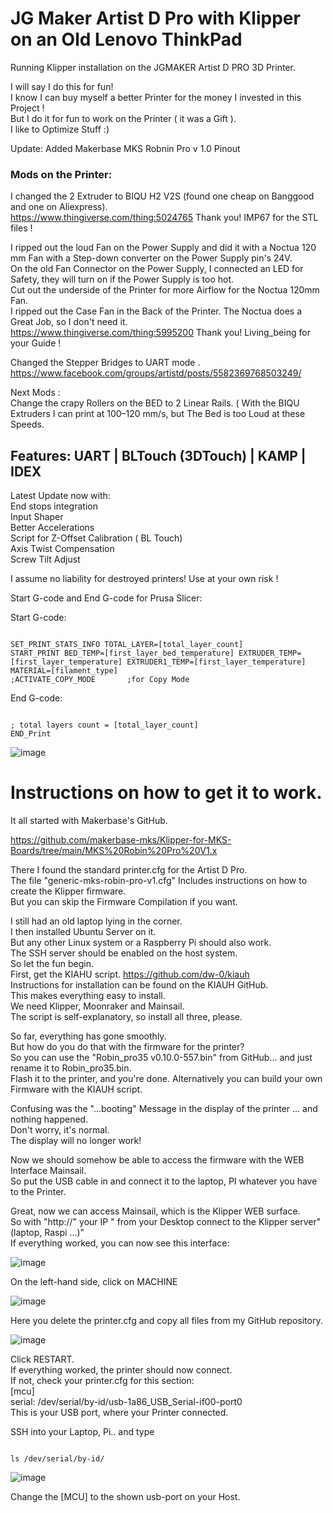 <H1>JG Maker Artist D Pro with Klipper on an Old Lenovo ThinkPad</H1> 

Running Klipper installation on the JGMAKER Artist D PRO 3D Printer.

I will say I do this for fun!          
I know I can buy myself a better Printer for the money I invested in this Project !         
But I do it for fun to work on the Printer ( it was a Gift ).         
I like to Optimize Stuff :) 

Update:
Added Makerbase MKS Robnin Pro v 1.0 Pinout





<H3>Mods on the Printer:</H3>

I changed the 2 Extruder to BIQU H2 V2S (found one cheap on Banggood and one on Aliexpress).         
https://www.thingiverse.com/thing:5024765 Thank you! IMP67 for the STL files !
        
I ripped out the loud Fan on the Power Supply and did it with a Noctua 120 mm Fan with a Step-down converter on the Power Supply pin's 24V.         
 On the old Fan Connector on the Power Supply, I connected an LED for Safety, they will turn on if the Power Supply is too hot.         
Cut out the underside of the Printer for more Airflow for the Noctua 120mm Fan.         
I ripped out the Case Fan in the Back of the Printer. The Noctua does a Great Job, so I don't need it.         
https://www.thingiverse.com/thing:5995200 Thank you!  Living_being for your Guide !         

Changed the Stepper Bridges to UART mode .  
https://www.facebook.com/groups/artistd/posts/5582369768503249/        

Next Mods :        
Change the crapy Rollers on the BED to 2 Linear Rails. ( With the BIQU Extruders I can print at 100–120 mm/s, but The Bed is too Loud at these Speeds.        
                
                
<H2>Features: UART | BLTouch (3DTouch) | KAMP | IDEX</H2>

Latest Update now with:                        
        End stops integration                        
        Input Shaper                        
        Better Accelerations                        
        Script for Z-Offset Calibration ( BL Touch)                        
        Axis Twist Compensation                        
        Screw Tilt Adjust                        


I assume no liability for destroyed printers! Use at your own risk !


Start G-code and End G-code for Prusa Slicer:

Start G-code:                                                                                            
```

SET_PRINT_STATS_INFO TOTAL_LAYER=[total_layer_count]
START_PRINT BED_TEMP=[first_layer_bed_temperature] EXTRUDER_TEMP=[first_layer_temperature] EXTRUDER1_TEMP=[first_layer_temperature] MATERIAL=[filament_type]       
;ACTIVATE_COPY_MODE       ;for Copy Mode
```

End G-code:
```

; total layers count = [total_layer_count]                                
END_Print
```


![image](https://github.com/Martin-Stiller/JG-Maker-Artist-D-Pro-Klipper-Mainsail/assets/49054392/06c73b74-d6d8-4498-9539-7fa06db71131)

<H1>Instructions on how to get it to work.</H1>

It all started with Makerbase's GitHub.

https://github.com/makerbase-mks/Klipper-for-MKS-Boards/tree/main/MKS%20Robin%20Pro%20V1.x

There I found the standard printer.cfg for the Artist D Pro.   
The file "generic-mks-robin-pro-v1.cfg" Includes instructions on how to create the Klipper firmware.  
But you can skip the Firmware Compilation if you want.        

I still had an old laptop lying in the corner.        
I then installed Ubuntu Server on it.        
But any other Linux system or a Raspberry Pi should also work.        
The SSH server should be enabled on the host system.        
So let the fun begin.        
First, get the KIAHU script. https://github.com/dw-0/kiauh                
Instructions for installation can be found on the KIAUH GitHub.                        
This makes everything easy to install.                
We need Klipper, Moonraker and Mainsail.                
The script is self-explanatory, so install all three, please.   

So far, everything has gone smoothly.        
But how do you do that with the firmware for the printer?        
So you can use the "Robin_pro35 v0.10.0-557.bin" from GitHub... and just rename it to Robin_pro35.bin.        
Flash it to the printer, and you're done.
Alternatively you can build your own Firmware with the KIAUH script.

Confusing was the  "...booting" Message in the display of the printer ... and nothing happened.        
Don't worry, it's normal.        
The display will no longer work!        

Now we should somehow be able to access the firmware with the WEB Interface Mainsail.                
So put the USB cable in and connect it to the laptop, PI whatever you have to the Printer.  

Great, now we can access Mainsail, which is the Klipper WEB surface.        
So with "http://" your IP "  from your Desktop connect to the Klipper server" (laptop, Raspi ...)"        
If everything worked, you can now see this interface:

![image](https://github.com/Martin-Stiller/JG-Maker-Artist-D-Pro-Klipper-Mainsail/assets/49054392/badf6f85-2ff1-4d6d-9bed-3106f6e5692a)

On the left-hand side, click on MACHINE

![image](https://github.com/Martin-Stiller/JG-Maker-Artist-D-Pro-Klipper-Mainsail/assets/49054392/17b18014-ade5-4bd7-8f8c-9086a1eae993)


Here you delete the printer.cfg and copy all files from my GitHub repository.

![image](https://github.com/Martin-Stiller/JG-Maker-Artist-D-Pro-Klipper-Mainsail/assets/49054392/0650aea4-388c-467e-a0e4-b6876019cfb3)


Click RESTART.        
If everything worked, the printer should now connect.        
If not, check your printer.cfg for this section:        
                [mcu]        
                serial: /dev/serial/by-id/usb-1a86_USB_Serial-if00-port0        
This is your USB port, where your Printer connected.        

SSH into your Laptop, Pi.. and type 
```

ls /dev/serial/by-id/

```
![image](https://github.com/Martin-Stiller/JG-Maker-Artist-D-Pro-Klipper-Mainsail/assets/49054392/4b2b9521-2817-4ddd-a4d1-924696ea8cbf)

Change the [MCU] to the shown usb-port on your Host. 


